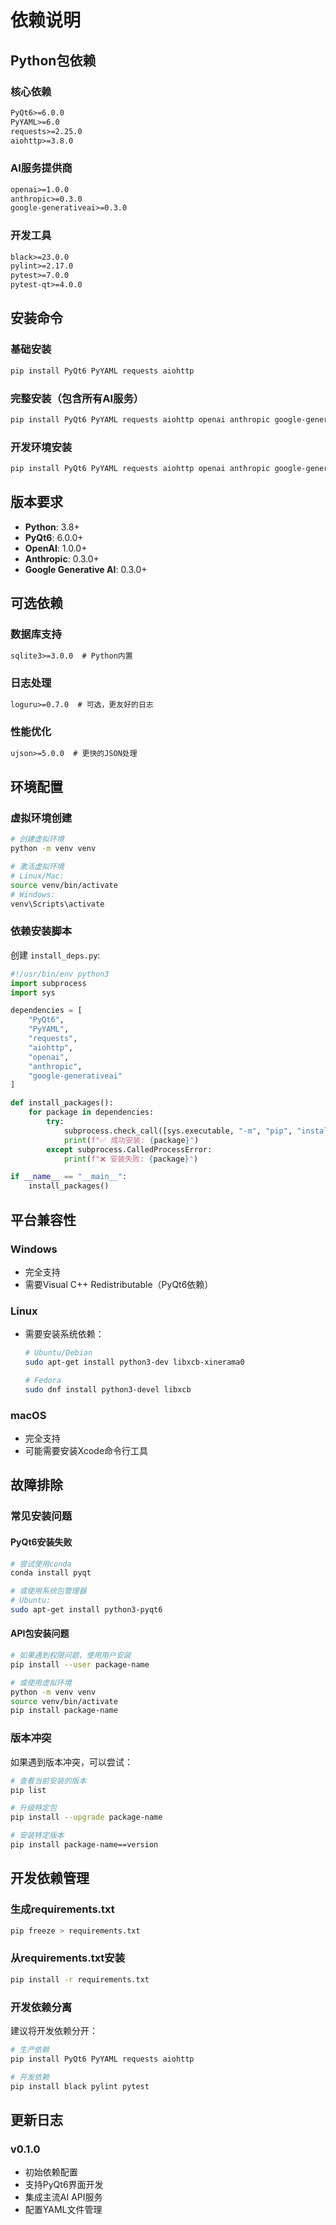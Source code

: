 # 依赖说明

## Python包依赖

### 核心依赖
```txt
PyQt6>=6.0.0
PyYAML>=6.0
requests>=2.25.0
aiohttp>=3.8.0
```

### AI服务提供商
```txt
openai>=1.0.0
anthropic>=0.3.0
google-generativeai>=0.3.0
```

### 开发工具
```txt
black>=23.0.0
pylint>=2.17.0
pytest>=7.0.0
pytest-qt>=4.0.0
```

## 安装命令

### 基础安装
```bash
pip install PyQt6 PyYAML requests aiohttp
```

### 完整安装（包含所有AI服务）
```bash
pip install PyQt6 PyYAML requests aiohttp openai anthropic google-generativeai
```

### 开发环境安装
```bash
pip install PyQt6 PyYAML requests aiohttp openai anthropic google-generativeai black pylint pytest pytest-qt
```

## 版本要求

- **Python**: 3.8+
- **PyQt6**: 6.0.0+
- **OpenAI**: 1.0.0+
- **Anthropic**: 0.3.0+
- **Google Generative AI**: 0.3.0+

## 可选依赖

### 数据库支持
```txt
sqlite3>=3.0.0  # Python内置
```

### 日志处理
```txt
loguru>=0.7.0  # 可选，更友好的日志
```

### 性能优化
```txt
ujson>=5.0.0  # 更快的JSON处理
```

## 环境配置

### 虚拟环境创建
```bash
# 创建虚拟环境
python -m venv venv

# 激活虚拟环境
# Linux/Mac:
source venv/bin/activate
# Windows:
venv\Scripts\activate
```

### 依赖安装脚本
创建 `install_deps.py`:
```python
#!/usr/bin/env python3
import subprocess
import sys

dependencies = [
    "PyQt6",
    "PyYAML", 
    "requests",
    "aiohttp",
    "openai",
    "anthropic",
    "google-generativeai"
]

def install_packages():
    for package in dependencies:
        try:
            subprocess.check_call([sys.executable, "-m", "pip", "install", package])
            print(f"✅ 成功安装: {package}")
        except subprocess.CalledProcessError:
            print(f"❌ 安装失败: {package}")

if __name__ == "__main__":
    install_packages()
```

## 平台兼容性

### Windows
- 完全支持
- 需要Visual C++ Redistributable（PyQt6依赖）

### Linux
- 需要安装系统依赖：
  ```bash
  # Ubuntu/Debian
  sudo apt-get install python3-dev libxcb-xinerama0
  
  # Fedora
  sudo dnf install python3-devel libxcb
  ```

### macOS
- 完全支持
- 可能需要安装Xcode命令行工具

## 故障排除

### 常见安装问题

#### PyQt6安装失败
```bash
# 尝试使用conda
conda install pyqt

# 或使用系统包管理器
# Ubuntu:
sudo apt-get install python3-pyqt6
```

#### API包安装问题
```bash
# 如果遇到权限问题，使用用户安装
pip install --user package-name

# 或使用虚拟环境
python -m venv venv
source venv/bin/activate
pip install package-name
```

### 版本冲突
如果遇到版本冲突，可以尝试：
```bash
# 查看当前安装的版本
pip list

# 升级特定包
pip install --upgrade package-name

# 安装特定版本
pip install package-name==version
```

## 开发依赖管理

### 生成requirements.txt
```bash
pip freeze > requirements.txt
```

### 从requirements.txt安装
```bash
pip install -r requirements.txt
```

### 开发依赖分离
建议将开发依赖分开：
```bash
# 生产依赖
pip install PyQt6 PyYAML requests aiohttp

# 开发依赖  
pip install black pylint pytest
```

## 更新日志

### v0.1.0
- 初始依赖配置
- 支持PyQt6界面开发
- 集成主流AI API服务
- 配置YAML文件管理